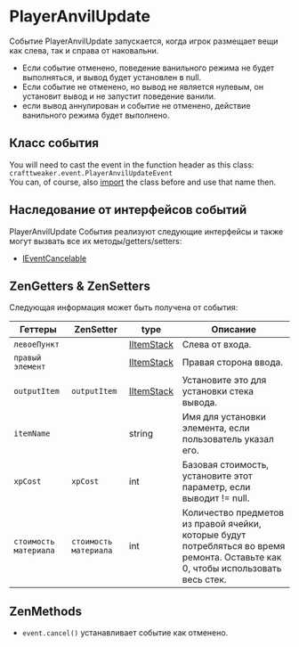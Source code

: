 # PlayerAnvilUpdate

Событие PlayerAnvilUpdate запускается, когда игрок размещает вещи как слева, так и справа от наковальни.
 * Если событие отменено, поведение ванильного режима не будет выполняться, и вывод будет установлен в null.
 * Если событие не отменено, но вывод не является нулевым, он установит вывод и не запустит поведение ванили.
 * если вывод аннулирован и событие не отменено, действие ванильного режима будет выполнено.

## Класс события
You will need to cast the event in the function header as this class:  
`crafttweaker.event.PlayerAnvilUpdateEvent`  
You can, of course, also [import](/AdvancedFunctions/Import/) the class before and use that name then.

## Наследование от интерфейсов событий
PlayerAnvilUpdate События реализуют следующие интерфейсы и также могут вызвать все их методы/getters/setters:

- [IEventCancelable](/Vanilla/Events/Events/IEventCancelable/)


## ZenGetters & ZenSetters
Следующая информация может быть получена от события:

| Геттеры               | ZenSetter             | type                                     | Описание                                                                                                                          |
| --------------------- | --------------------- | ---------------------------------------- | --------------------------------------------------------------------------------------------------------------------------------- |
| `левоеПункт`          |                       | [IItemStack](/Vanilla/Items/IItemStack/) | Слева от входа.                                                                                                                   |
| `правый элемент`      |                       | [IItemStack](/Vanilla/Items/IItemStack/) | Правая сторона ввода.                                                                                                             |
| `outputItem`          | `outputItem`          | [IItemStack](/Vanilla/Items/IItemStack/) | Установите это для установки стека вывода.                                                                                        |
| `itemName`            |                       | string                                   | Имя для установки элемента, если пользователь указал его.                                                                         |
| `xpCost`              | `xpCost`              | int                                      | Базовая стоимость, установите этот параметр, если выводит != null.                                                                |
| `стоимость материала` | `стоимость материала` | int                                      | Количество предметов из правой ячейки, которые будут потребляться во время ремонта. Оставьте как 0, чтобы использовать весь стек. |

## ZenMethods

- `event.cancel()` устанавливает событие как отменено.
